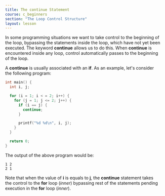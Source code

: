 ```yaml
---
title: The continue Statement
course: c_beginners
section: "The Loop Control Structure"
layout: lesson
---
```


In some programming situations we want to take control to the beginning of the
loop, bypassing the statements inside the loop, which have not yet been
executed. The keyword **continue** allows us to do this. When **continue** is
encountered inside any loop, control automatically passes to the beginning of
the loop.

A **continue** is usually associated with an **if**. As an example, let's
consider the following program:

```c
int main() {
  int i, j;

  for (i = 1; i < = 2; i++) {
    for (j = 1; j <= 2; j++) {
      if (i == j) {
        continue;
      }

      printf("%d %d\n", i, j);
    }
  }

  return 0;
}
```

The output of the above program would be:

```plaintext
1 2
2 1
```

Note that when the value of **i** is equals to **j**, the **continue** statement
takes the control to the **for** loop (_inner_) bypassing rest of the statements
pending execution in the **for** loop (_inner_).
